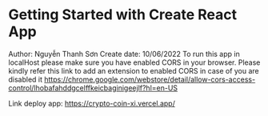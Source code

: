# Getting Started with Create React App

Author: Nguyễn Thanh Sơn
Create date: 10/06/2022
To run this app in localHost please make sure you have enabled CORS in your browser.
Please kindly refer this link to add an extension to enabled CORS in case of you are disabled it
https://chrome.google.com/webstore/detail/allow-cors-access-control/lhobafahddgcelffkeicbaginigeejlf?hl=en-US

Link deploy app: https://crypto-coin-xi.vercel.app/

